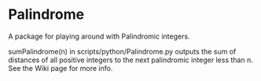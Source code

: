 # Palindrome
A package for playing around with Palindromic integers.

sumPalindrome(n) in scripts/python/Palindrome.py outputs the sum of distances of all positive integers
to the next palindromic integer less than n. See the Wiki page for more info.
